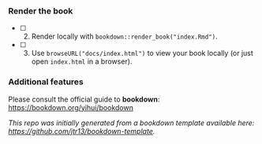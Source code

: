 
### Render the book

- [ ] 2. Render locally with `bookdown::render_book("index.Rmd")`.

- [ ] 3. Use `browseURL("docs/index.html")` to view your book locally (or just open `index.html` in a browser).

### Additional features

Please consult the official guide to **bookdown**: https://bookdown.org/yihui/bookdown

*This repo was initially generated from a bookdown template available here: https://github.com/jtr13/bookdown-template.*